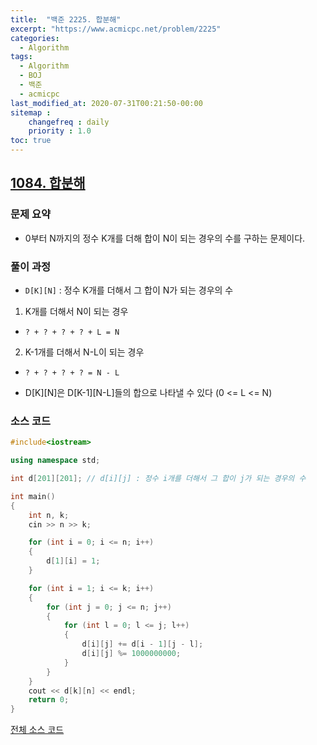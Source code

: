 ```yaml
---
title:  "백준 2225. 합분해"
excerpt: "https://www.acmicpc.net/problem/2225"
categories:
  - Algorithm
tags:
  - Algorithm
  - BOJ
  - 백준
  - acmicpc
last_modified_at: 2020-07-31T00:21:50-00:00
sitemap :
    changefreq : daily
    priority : 1.0
toc: true
---
```


## [1084. 합분해](https://www.acmicpc.net/problem/2225)
### 문제 요약
- 0부터 N까지의 정수 K개를 더해 합이 N이 되는 경우의 수를 구하는 문제이다.

### 풀이 과정
- `D[K][N]` : 정수 K개를 더해서 그 합이 N가 되는 경우의 수

1. K개를 더해서 N이 되는 경우
- `? + ? + ? + ? + L = N`

2. K-1개를 더해서 N-L이 되는 경우
- `? + ? + ? + ? = N - L`

- D[K][N]은 D[K-1][N-L]들의 합으로 나타낼 수 있다 (0 <= L <= N)

### 소스 코드
```cpp
#include<iostream>

using namespace std;

int d[201][201]; // d[i][j] : 정수 i개를 더해서 그 합이 j가 되는 경우의 수

int main()
{
    int n, k;
    cin >> n >> k;

    for (int i = 0; i <= n; i++)
    {
        d[1][i] = 1;
    }

    for (int i = 1; i <= k; i++)
    {
        for (int j = 0; j <= n; j++)
        {
            for (int l = 0; l <= j; l++)
            {
                d[i][j] += d[i - 1][j - l];
                d[i][j] %= 1000000000;
            }
        }
    }
    cout << d[k][n] << endl;
    return 0;
}   
```

[전체 소스 코드](https://github.com/tdm1223/Algorithm/blob/master/acmicpc.net/source/2225.cpp)